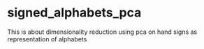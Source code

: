# signed_alphabets_pca
This is about dimensionality reduction using pca on  hand signs as representation of alphabets
